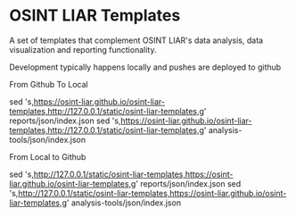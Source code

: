 # OSINT LIAR Templates
A set of templates that complement OSINT LIAR's data analysis, data visualization and reporting functionality. 

Development typically happens locally and pushes are deployed to github

From Github To Local

sed 's,https://osint-liar.github.io/osint-liar-templates,http://127.0.0.1/static/osint-liar-templates,g' reports/json/index.json
sed 's,https://osint-liar.github.io/osint-liar-templates,http://127.0.0.1/static/osint-liar-templates,g' analysis-tools/json/index.json

From Local to Github

sed 's,http://127.0.0.1/static/osint-liar-templates,https://osint-liar.github.io/osint-liar-templates,g' reports/json/index.json
sed 's,http://127.0.0.1/static/osint-liar-templates,https://osint-liar.github.io/osint-liar-templates,g' analysis-tools/json/index.json
